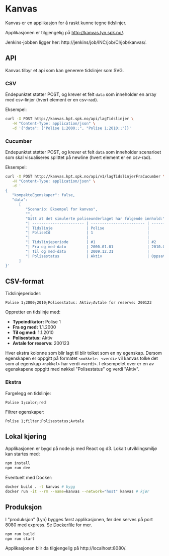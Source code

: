 # Kanvas

Kanvas er en applikasjon for å raskt kunne tegne tidslinjer.

Applikasjonen er tilgjengelig på http://kanvas.lyn.spk.no/.

Jenkins-jobben ligger her: http://jenkins/job/INC/job/CI/job/kanvas/.

## API

Kanvas tilbyr et api som kan generere tidslinjer som SVG.

### CSV

Endepunktet støtter POST, og krever et felt `data` som inneholder en array med csv-linjer (hvert element er en csv-rad).

Eksempel:

```bash
curl -X POST http://kanvas.kpt.spk.no/api/lagTidslinjer \
   -H "Content-Type: application/json" \
   -d '{"data": ["Polise 1;2000;;", "Polise 1;2010;;"]}'
```

### Cucumber

Endepunktet støtter POST, og krever et felt `data` som inneholder scenarioet som skal visualiseres splittet på newline (hvert element er en csv-rad).

Eksempel:

```bash
curl -X POST http://kanvas.kpt.spk.no/api/v1/lagTidslinjerFraCucumber \
   -H "Content-Type: application/json" \
   -d '
{
   "kompakteEgenskaper": false,
   "data":
      [
         "Scenario: Eksempel for kanvas",
         "",
         "Gitt at det simulerte poliseunderlaget har følgende innhold:",
         "| ----------------------- | ------------------------ | ---------- |",
         "| Tidslinje               | Polise                   |            |",
         "| PoliseId                | 1                        |            |",
         "|                         |                          |            |",
         "| Tidslinjeperiode        | #1                       | #2         |",
         "| Fra og med-dato         | 2000.01.01               | 2010.01.01 |",
         "| Til og med-dato         | 2009.12.31               |            |",
         "| Polisestatus            | Aktiv                    | Oppsatt    |"
      ]
}'
```

## CSV-format

Tidslinjeperioder:

`Polise 1;2000;2010;Polisestatus: Aktiv;Avtale for reserve: 200123`

Oppretter en tidslinje med:

* **Typeindikator:** Polise 1
* **Fra og med:** 1.1.2000
* **Til og med:** 1.1.2010
* **Polisestatus:** Aktiv
* **Avtale for reserve:** 200123

Hver ekstra kolonne som blir lagt til blir tolket som en ny egenskap.
Dersom egenskapen er oppgitt på formatet `<nøkkel>: <verdi>` vil kanvas tolke det som at egenskap `<nøkkel>` har verdi `<verdi>`.
I eksempelet over er en av egenskapene oppgitt med nøkkel "Polisestatus" og verdi "Aktiv".

### Ekstra

Fargelegg en tidslinje:

`Polise 1;color;red`

Filtrer egenskaper:

`Polise 1;filter;Polisestatus;Avtale`

## Lokal kjøring

Applikasjonen er bygd på node.js med React og d3. Lokalt utviklingsmiljø kan startes med:

```bash
npm install
npm run dev
```

Eventuelt med Docker:

```bash
docker build . -t kanvas # bygg
docker run -it --rm --name=kanvas --network="host" kanvas # kjør
```

## Produksjon

I "produksjon" (Lyn) bygges først applikasjonen, før den serves på port 8080 med express. Se [Dockerfile](./Dockerfile) for mer.

```bash
npm run build
npm run start
```

Applikasjonen blir da tilgjengelig på http://localhost:8080/.
